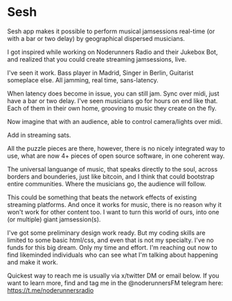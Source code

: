 # Sesh
Sesh app makes it possible to perform musical jamsessions real-time (or with a bar or two delay) by geographical dispersed musicians. 

I got inspired while working on Noderunners Radio and their Jukebox Bot, and realized that you could create streaming jamsessions, live.

I've seen it work. Bass player in Madrid, Singer in Berlin, Guitarist someplace else. All jamming, real time, sans-latency.

When latency does become in issue, you can still jam. Sync over midi, just have a bar or two delay. I've seen musicians go for hours on end like that. Each of them in their own home, grooving to music they create on the fly.

Now imagine that with an audience, able to control camera/lights over midi.

Add in streaming sats.

All the puzzle pieces are there, however, there is no nicely integrated way to use, what are now 4+ pieces of open source software, in one coherent way.

The universal languange of music, that speaks directly to the soul, across borders and bounderies, just like bitcoin, and I think that could bootstrap entire communities. Where the musicians go, the audience will follow.

This could be something that beats the network effects of existing streaming platforms. And once it works for music, there is no reason why it won't work for other content too.
I want to turn this world of ours, into one (or multiple) giant jamsession(s).

I've got some preliminary design work ready. But my coding skills are limited to some basic html/css, and even that is not my specialty. I've no funds for this big dream. Only my  time and effort. I'm reaching out now to find likeminded individuals who can see what I'm talking about happening and make it work.

Quickest way to reach me is usually via x/twitter DM or email below.
If you want to learn more, find and tag me in the @noderunnersFM telegram here: https://t.me/noderunnersradio
